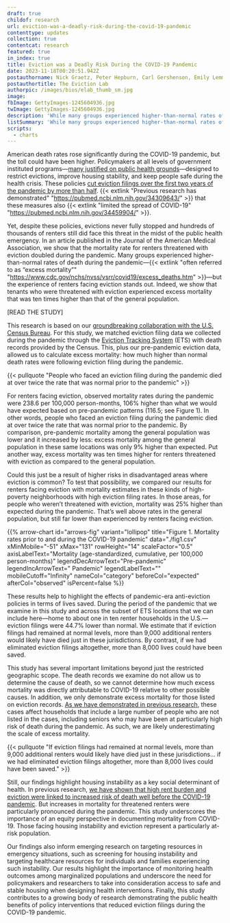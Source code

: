 ```yaml
---
draft: true
childof: research
url: eviction-was-a-deadly-risk-during-the-covid-19-pandemic
contenttype: updates
collection: true
contentcat: research
featured: true
in_index: true
title: Eviction was a Deadly Risk During the COVID-19 Pandemic
date: 2023-11-18T00:20:51.942Z
postauthorname: Nick Graetz, Peter Hepburn, Carl Gershenson, Emily Lemmerman, and Matthew Desmond
postauthortitle: The Eviction Lab
authorpic: /images/bios/elab_thumb_sm.jpg
image: 
fbImage: GettyImages-1245604936.jpg
twImage: GettyImages-1245604936.jpg
description: 'While many groups experienced higher-than-normal rates of death during the pandemic, the excess mortality of renters threatened with eviction was ten times higher than that of the general population.'
listSummary: 'While many groups experienced higher-than-normal rates of death during the pandemic, the excess mortality of renters threatened with eviction was ten times higher than that of the general population.'
scripts:
  - charts
---
```

<span class="dropcap green">A</span>merican death rates rose significantly during the COVID-19 pandemic, but the toll could have been higher. Policymakers at all levels of government instituted programs—[many justified on public health grounds](https://evictionlab.org/assessing-state-eviction-prevention-covid-19/)—designed to restrict evictions, improve housing stability, and keep people safe during the health crisis. These policies [cut eviction filings over the first two years of the pandemic by more than half](https://evictionlab.org/covid-era-policies-cut-eviction-filings-by-more-than-half/). {{< extlink "Previous research has demonstrated" "https://pubmed.ncbi.nlm.nih.gov/34309643/" >}} that these measures also {{< extlink "limited the spread of COVID-19" "https://pubmed.ncbi.nlm.nih.gov/34459904/" >}}. 

Yet, despite these policies, evictions never fully stopped and hundreds of thousands of renters still did face this threat in the midst of the public health emergency. In an article published in the Journal of the American Medical Association, we show that the mortality rate for renters threatened with eviction doubled during the pandemic. Many groups experienced higher-than-normal rates of death during the pandemic—{{< extlink "often referred to as “excess mortality”" "https://www.cdc.gov/nchs/nvss/vsrr/covid19/excess_deaths.htm" >}}—but the experience of renters facing eviction stands out. Indeed, we show that tenants who were threatened with eviction experienced excess mortality that was ten times higher than that of the general population. 

[READ THE STUDY]
<!-- {{< researchpaperlink "Beyond Gentrification: Housing Loss, Poverty, and the Geography of Displacement" "https://doi.org/10.1093/sf/soad123" "Peter Hepburn, Renee Louis, and Matthew Desmond" "social-forces.jpg" "Open Access Preprint" "https://osf.io/preprints/socarxiv/pyfa8/" >}} -->

This research is based on our [groundbreaking collaboration with the U.S. Census Bureau](https://evictionlab.org/who-is-evicted-in-america/). For this study, we matched eviction filing data we collected during the pandemic through the  [Eviction Tracking System](https://evictionlab.org/eviction-tracking/) (ETS) with death records provided by the Census. This, plus our pre-pandemic eviction data, allowed us to calculate excess mortality: how much higher than normal death rates were following eviction filing during the pandemic. 

{{< pullquote "People who faced an eviction filing during the pandemic died at over twice the rate that was normal prior to the pandemic" >}}

For renters facing eviction, observed mortality rates during the pandemic were 238.6 per 100,000 person-months, 106% higher than what we would have expected based on pre-pandemic patterns (116.5; see Figure 1). In other words, people who faced an eviction filing during the pandemic died at over twice the rate that was normal prior to the pandemic. By comparison, pre-pandemic mortality among the general population was lower and it increased by less: excess mortality among the general population in these same locations was only 9% higher than expected. Put another way, excess mortality was ten times higher for renters threatened with eviction as compared to the general population.

Could this just be a result of higher risks in disadvantaged areas where eviction is common? To test that possibility, we compared our results for renters facing eviction with mortality estimates in these kinds of high-poverty neighborhoods with high eviction filing rates. In those areas, for people who weren’t threatened with eviction, mortality was 25% higher than expected during the pandemic. That’s well above rates in the general population, but still far lower than experienced by renters facing eviction.
<style>
  .arrow-chart__body .legend-desc {
    transform: translate(-5px, 22px) !important;
  }
  .chart-row text.name {
    transform: translate(-3px, 5px) !important;
  }
</style>
{{% arrow-chart
  id="arrows-fig"
  variant="lollipop"
  title="Figure 1. Mortality rates prior to and during the COVID-19 pandemic"
  data="./fig1.csv"
  xMinMobile="-51"
  xMax="131"
  rowHeight="14"
  scaleFactor="0.5"
  axisLabelText="Mortality (age-standardized, cumulative, per 100,000 person-months)"
  legendDecArrowText="Pre-pandemic"
  legendIncArrowText=" Pandemic"
  legendLabelText=""
  mobileCutoff="Infinity"
  nameCol="category"
  beforeCol="expected"
  afterCol="observed"
  isPercent=false
%}}

These results help to highlight the effects of pandemic-era anti-eviction policies in terms of lives saved. During the period of the pandemic that we examine in this study and across the subset of ETS locations that we can include here—home to about one in ten renter households in the U.S.—eviction filings were 44.7% lower than normal. We estimate that if eviction filings had remained at normal levels, more than 9,000 additional renters would likely have died just in these jurisdictions. By contrast, if we had eliminated eviction filings altogether, more than 8,000 lives could have been saved.

This study has several important limitations beyond just the restricted geographic scope. The death records we examine do not allow us to determine the cause of death, so we cannot determine how much excess mortality was directly attributable to COVID-19 relative to other possible causes. In addition, we only demonstrate excess mortality for those listed on eviction records. [As we have demonstrated in previous research](https://evictionlab.org/who-is-evicted-in-america/), these cases affect households that include a large number of people who are not listed in the cases, including seniors who may have been at particularly high risk of death during the pandemic. As such, we are likely underestimating the scale of excess mortality. 

{{< pullquote "If eviction filings had remained at normal levels, more than 9,000 additional renters would likely have died just in these jurisdictions... if we had eliminated eviction filings altogether, more than 8,000 lives could have been saved." >}}

Still, our findings highlight housing instability as a key social determinant of health. In previous research, [we have shown that high rent burden and eviction were linked to increased risk of death well before the COVID-19 pandemic](/rising-rents-and-evictions-linked-to-premature-death). But increases in mortality for threatened renters were particularly pronounced during the pandemic. This study underscores the importance of an equity perspective in documenting mortality from COVID-19. Those facing housing instability and eviction represent a particularly at-risk population. 

Our findings also inform emerging research on targeting resources in emergency situations, such as screening for housing instability and targeting healthcare resources for individuals and families experiencing such instability. Our results highlight the importance of monitoring health outcomes among marginalized populations and underscore the need for policymakers and researchers to take into consideration access to safe and stable housing when designing health interventions. Finally, this study contributes to a growing body of research demonstrating the public health benefits of policy interventions that reduced eviction filings during the COVID-19 pandemic.
